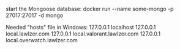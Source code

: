 start the Mongoose database:
docker run --name some-mongo -p 27017:27017 -d mongo

Needed "hosts" file in Windows:
127.0.0.1 localhost
127.0.0.1 local.lawlzer.com
127.0.0.1 local.valorant.lawlzer.com
127.0.0.1 local.overwatch.lawlzer.com
